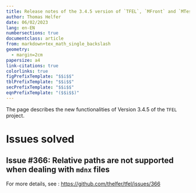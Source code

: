 ```yaml
---
title: Release notes of the 3.4.5 version of `TFEL`, `MFront` and `MTest`
author: Thomas Helfer
date: 06/02/2023
lang: en-EN
numbersections: true
documentclass: article
from: markdown+tex_math_single_backslash
geometry:
  - margin=2cm
papersize: a4
link-citations: true
colorlinks: true
figPrefixTemplate: "$$i$$"
tblPrefixTemplate: "$$i$$"
secPrefixTemplate: "$$i$$"
eqnPrefixTemplate: "($$i$$)"
---
```


The page describes the new functionalities of Version 3.4.5 of the
`TFEL` project.


# Issues solved

## Issue #366: Relative paths are not supported when dealing with `mdnx` files

For more details, see : <https://github.com/thelfer/tfel/issues/366>
